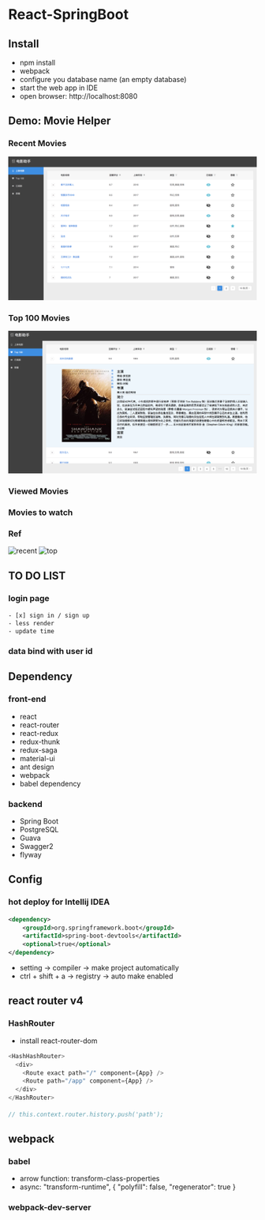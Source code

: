# React-SpringBoot

## Install
- npm install
- webpack
- configure you database name (an empty database)
- start the web app in IDE
- open browser: http://localhost:8080

## Demo: Movie Helper
### Recent Movies
![Recent](./pictures/recent-movie-antd.png)
### Top 100 Movies
![Top](./pictures/top-movie-antd.png)
### Viewed Movies

### Movies to watch

### Ref
![recent](https://movie.douban.com/)
![top](https://movie.douban.com/top250?start=0&filter=)

## TO DO LIST
### login page
    - [x] sign in / sign up
    - less render
    - update time
### data bind with user id

## Dependency
### front-end
- react
- react-router
- react-redux
- redux-thunk
- redux-saga
- material-ui
- ant design
- webpack
- babel dependency

### backend
- Spring Boot
- PostgreSQL
- Guava
- Swagger2
- flyway

## Config
### hot deploy for Intellij IDEA
```xml
<dependency>
    <groupId>org.springframework.boot</groupId>
    <artifactId>spring-boot-devtools</artifactId>
    <optional>true</optional>
</dependency>
```
- setting -> compiler -> make project automatically
- ctrl + shift + a -> registry -> auto make enabled

## react router v4
### HashRouter
- install react-router-dom
```javascript
<HashHashRouter>
  <div>
    <Route exact path="/" component={App} />
    <Route path="/app" component={App} />
  </div>
</HashRouter>

// this.context.router.history.push('path');
```

## webpack
### babel
- arrow function: transform-class-properties
- async: "transform-runtime", { "polyfill": false, "regenerator": true }

### webpack-dev-server